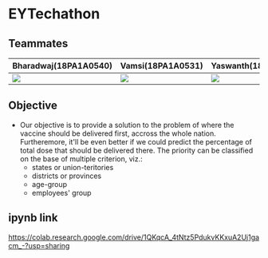 # EYTechathon

## Teammates

|**Bharadwaj(18PA1A0540)**|**Vamsi(18PA1A0531)**|**Yaswanth(18PA1A0506)**|**SriSai(18PA1A0550)**|
|---|---|---|--|
![](http://learncodeonline.in/mascot.png)   |  ![](http://learncodeonline.in/mascot.png)|  ![](http://learncodeonline.in/mascot.png)  |![](http://learncodeonline.in/mascot.png)|

## Objective
* Our objective is to provide a solution to the problem of where the vaccine should be delivered first, accross the whole nation. Furtheremore, it'll be even better if we could predict the percentage of total dose that should be delivered there.
The priority can be classified on the base of multiple criterion, viz.:
  * states or union-teritories
  * districts or provinces
  * age-group
  * employees' group
## ipynb link  
https://colab.research.google.com/drive/1QKqcA_4tNtz5PdukvKKxuA2Uj1gacm_-?usp=sharing
